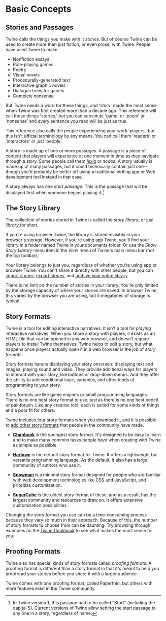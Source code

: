 # Basic Concepts

## Stories and Passages

Twine calls the things you make with it _stories_. But of course Twine can be
used to create more than just fiction, or even prose, with Twine. People have
used Twine to make:

- Nonfiction essays
- Role-playing games
- Poetry
- Visual novels
- Procedurally-generated text
- Interactive graphic novels
- Dialogue trees for games
- Complete nonsense

But Twine needs a word for these things, and 'story' made the most sense when
Twine was first created more than a decade ago. This reference will call these
things 'stories,' but you can substitute 'game' or 'poem' or 'nonsense' and
every sentence you read will be just as true.

This reference also calls the people experiencing your work 'players,' but this
isn't official terminology by any means. You can call them 'readers' or
'interactors' or just 'people.'

A story is made up of one or more _passages_. A passage is a piece of content
that players will experience at one moment in time as they navigate through a
story. Some people call them
_[lexia](https://www.brown.edu/Departments/Italian_Studies/dweb/literature/hypertext.php)_
or _nodes_. A story usually is made up of many passages, but it could
technically contain just one--though you'd probably be better off using a
traditional writing app or Web development tool instead in that case.

A story always has one _start passage_. This is the passage that will be
displayed first when someone begins playing it.[^start]

## The Story Library

The collection of stories stored in Twine is called the _story library_, or just
_library_ for short.

If you're using browser Twine, the library is stored invisibly in your browser's
storage. However, if you're using app Twine, you'll find your library in a
folder named Twine in your documents folder. Or use the _Show Story Library_
menu item in the _View_ menu of Twine's main menu bar (not the top toolbar).

Your library belongs to just you, regardless of whether you're using app or
browser Twine. You can't share it directly with other people, but you can
[import stories](../story-library/creating.md), [export
stories](../story-library/exporting.md), and [archive your entire
library](../story-library/exporting.md).

There is no limit on the number of stories in your library. You're only limited
by the storage capacity of where your stories are saved. In browser Twine, this
varies by the browser you are using, but 5 megabytes of storage is typical.

## Story Formats

Twine is a tool for editing interactive narratives. It isn't a tool for
_playing_ interactive narratives. When you share a story with players, it exists
as an HTML file that can be opened in any web browser, and doesn't require
players to install Twine themselves. Twine helps to edit a story, but what
happens once players actually open it in a web browser is the job of _story
formats_.

Story formats handle displaying your story onscreen: displaying text and images,
playing sound and video. They provide additional ways for players to interact
with your story, like buttons or drop-down menus. And they offer the ability to
add conditional logic, variables, and other kinds of programming to your story.

Story formats are like game engines or small programming languages. There is no
one best story format to use, just as there is no one best pencil or paintbrush.
Like any creative tool, each is suited for some kinds of things and a poor fit
for others.

Twine includes four story formats when you download it, and it is possible to
[add other story formats](../story-formats/adding.md) that people in the
community have made. 

- [**Chapbook**](https://klembot.github.io/chapbook/) is the youngest story
  format. It's designed to be easy to learn and to make many common tasks people
  have when creating with Twine as simple as possible.

- [**Harlowe**](https://twine2.neocities.org) is the default story format for
  Twine. It offers a lightweight but versatile programming language. As the
  default, it also has a large community of authors who use it.

- [**Snowman**](https://videlais.github.io/snowman/2/) is a minimal story format
  designed for people who are familiar with web development technologies like
  CSS and JavaScript, and prioritize customization.

- [**SugarCube**](https://www.motoslave.net/sugarcube/2/) is the oldest story
  format of these, and as a result, has the largest community and resources to
  draw on. It offers extensive customization possibilities.

Changing the story format you use can be a time-consuming process because they
vary so much in their approach. Because of this, the number of story formats to
choose from can be daunting. Try browsing through examples on the [Twine
Cookbook](https://twinery.org/cookbook) to see what makes the most sense for
you.

## Proofing Formats

Twine also has special kinds of story formats called _proofing formats_. A
proofing format is different than a story format in that it's meant to help you
proofread your stories before you share it with a larger audience.

Twine comes with one proofing format, called Paperthin, but others with more
features exist in the Twine community.

[^start]: In Twine version 1, this passage had to be called "Start" (including
    the capital S). Current versions of Twine allow setting the start passage to
    any one in a story, regardless of name.